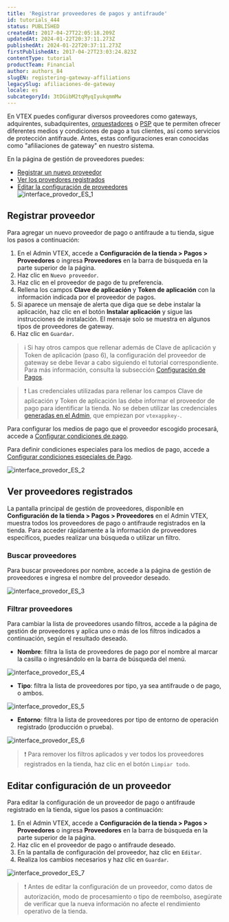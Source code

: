 ```yaml
---
title: 'Registrar proveedores de pagos y antifraude'
id: tutorials_444
status: PUBLISHED
createdAt: 2017-04-27T22:05:18.209Z
updatedAt: 2024-01-22T20:37:11.273Z
publishedAt: 2024-01-22T20:37:11.273Z
firstPublishedAt: 2017-04-27T23:03:24.823Z
contentType: tutorial
productTeam: Financial
author: authors_84
slugEN: registering-gateway-affiliations
legacySlug: afiliaciones-de-gateway
locale: es
subcategoryId: 3tDGibM2tqMyqIyukqmmMw
---
```


En VTEX puedes configurar diversos proveedores como gateways, adquirentes, subadquirentes, [orquestadores](https://www.y.uno/en) o [PSP](https://en.wikipedia.org/wiki/Payment_service_provider) que te permiten ofrecer diferentes medios y condiciones de pago a tus clientes, así como servicios de protección antifraude. Antes, estas configuraciones eran conocidas como "afiliaciones de gateway" en nuestro sistema.

En la página de gestión de proveedores puedes:

- [Registrar un nuevo proveedor](#registrar-proveedor)
- [Ver los provedores registrados](#ver-proveedores-registrados)
- [Editar la configuración de proveedores](#editar-configuracion-de-un-proveedor)  
![interface_provedor_ES_1](https://raw.githubusercontent.com/vtexdocs/help-center-content/refs/heads/main/docs/es/tutorials/pagos/configuraci%C3%B3n-de-pagos/afiliaciones-de-gateway_1.JPG)

## Registrar proveedor

Para agregar un nuevo proveedor de pago o antifraude a tu tienda, sigue los pasos a continuación:

1. En el Admin VTEX, accede a __Configuración de la tienda > Pagos > Proveedores__ o ingresa __Proveedores__ en la barra de búsqueda en la parte superior de la página.
2. Haz clic en `Nuevo proveedor`.
3. Haz clic en el proveedor de pago de tu preferencia.
4. Rellena los campos __Clave de aplicación__ y __Token de aplicación__ con la información indicada por el proveedor de pagos.
5. Si aparece un mensaje de alerta que diga que se debe instalar la aplicación, haz clic en el botón __Instalar aplicación__ y sigue las instrucciones de instalación. El mensaje solo se muestra en algunos tipos de proveedores de gateway.
6. Haz clic en `Guardar`.

> ℹ️ Si hay otros campos que rellenar además de Clave de aplicación y Token de aplicación (paso 6), la configuración del proveedor de gateway se debe llevar a cabo siguiendo el tutorial correspondiente. Para más información, consulta la subsección [Configuración de Pagos](https://help.vtex.com/es/subcategory/configuracion-de-pagos--3tDGibM2tqMyqIyukqmmMw).

> ❗ Las credenciales utilizadas para rellenar los campos Clave de aplicación y Token de aplicación las debe informar el proveedor de pago para identificar la tienda. No se deben utilizar las credenciales [generadas en el Admin](https://help.vtex.com/es/tutorial/claves-de-aplicacion--2iffYzlvvz4BDMr6WGUtet), que empiezan por `vtexappkey-`.

Para configurar los medios de pago que el proveedor escogido procesará, accede a [Configurar condiciones de pago](https://help.vtex.com/es/tutorial/condiciones-de-pago--tutorials_455). 

Para definir condiciones especiales para los medios de pago, accede a [Configurar condiciones especiales de Pago](https://help.vtex.com/es/tutorial/condiciones-especiales--tutorials_456).

![interface_provedor_ES_2](https://raw.githubusercontent.com/vtexdocs/help-center-content/refs/heads/main/docs/es/tutorials/pagos/configuraci%C3%B3n-de-pagos/afiliaciones-de-gateway_2.JPG)

## Ver proveedores registrados

La pantalla principal de gestión de proveedores, disponible en __Configuración de la tienda > Pagos > Proveedores__ en el Admin VTEX, muestra todos los proveedores de pago o antifraude registrados en la tienda. Para acceder rápidamente a la información de proveedores específicos, puedes realizar una búsqueda o utilizar un filtro.

### Buscar proveedores

Para buscar proveedores por nombre, accede a la página de gestión de proveedores e ingresa el nombre del proveedor deseado.

![interface_provedor_ES_3](https://raw.githubusercontent.com/vtexdocs/help-center-content/refs/heads/main/docs/es/tutorials/pagos/configuraci%C3%B3n-de-pagos/afiliaciones-de-gateway_3.JPG)

### Filtrar proveedores

Para cambiar la lista de proveedores usando filtros, accede a la página de gestión de proveedores y aplica uno o más de los filtros indicados a continuación, según el resultado deseado.

- __Nombre__: filtra la lista de proveedores de pago por el nombre al marcar la casilla o ingresándolo en la barra de búsqueda del menú.

![interface_provedor_ES_4](https://raw.githubusercontent.com/vtexdocs/help-center-content/refs/heads/main/docs/es/tutorials/pagos/configuraci%C3%B3n-de-pagos/afiliaciones-de-gateway_4.JPG)

- __Tipo__: filtra la lista de proveedores por tipo, ya sea antifraude o de pago, o ambos.

![interface_provedor_ES_5](https://raw.githubusercontent.com/vtexdocs/help-center-content/refs/heads/main/docs/es/tutorials/pagos/configuraci%C3%B3n-de-pagos/afiliaciones-de-gateway_5.JPG)

- __Entorno__: filtra la lista de proveedores por tipo de entorno de operación registrado (producción o prueba).

![interface_provedor_ES_6](https://raw.githubusercontent.com/vtexdocs/help-center-content/refs/heads/main/docs/es/tutorials/pagos/configuraci%C3%B3n-de-pagos/afiliaciones-de-gateway_6.JPG)

> ❗ Para remover los filtros aplicados y ver todos los proveedores registrados en la tienda, haz clic en el botón `Limpiar todo`.

## Editar configuración de un proveedor

Para editar la configuración de un proveedor de pago o antifraude registrado en la tienda, sigue los pasos a continuación:

1. En el Admin VTEX, accede a __Configuración de la tienda > Pagos > Proveedores__ o ingresa __Proveedores__ en la barra de búsqueda en la parte superior de la página.
2. Haz clic en el proveedor de pago o antifraude deseado.
3. En la pantalla de configuración del proveedor, haz clic en `Editar`.
4. Realiza los cambios necesarios y haz clic en `Guardar`.

![interface_provedor_ES_7](https://raw.githubusercontent.com/vtexdocs/help-center-content/refs/heads/main/docs/es/tutorials/pagos/configuraci%C3%B3n-de-pagos/afiliaciones-de-gateway_7.JPG)

> ❗ Antes de editar la configuración de un proveedor, como datos de autorización, modo de procesamiento o tipo de reembolso, asegúrate de verificar que la nueva información no afecte el rendimiento operativo de la tienda.
